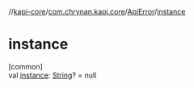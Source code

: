 //[kapi-core](../../../index.md)/[com.chrynan.kapi.core](../index.md)/[ApiError](index.md)/[instance](instance.md)

# instance

[common]\
val [instance](instance.md): [String](https://kotlinlang.org/api/latest/jvm/stdlib/kotlin/-string/index.html)? = null
